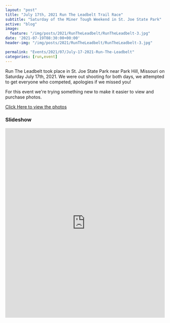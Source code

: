 ```yaml
---
layout: "post"
title: "July 17th, 2021 Run The Leadbelt Trail Race"
subtitle: "Saturday of the Miner Tough Weekend in St. Joe State Park"
active: "blog"
image:
  feature: "/img/posts/2021/RunTheLeadbelt/RunTheLeadbelt-3.jpg"
date: '2021-07-19T08:30:00+00:00'
header-img: "/img/posts/2021/RunTheLeadbelt/RunTheLeadbelt-3.jpg"

permalink: "Events/2021/07/July-17-2021-Run-The-Leadbelt"
categories: [run,event]
---
```

Run The Leadbelt took place in St. Joe State Park near Park Hill, Missouri on Saturday July 17th, 2021. We were out shooting for both days, we attempted to get everyone who competed, apologies if we missed you! 

For this event we're trying something new to make it easier to view and purchase photos.

[Click Here to view the photos](https://photos.rainbowmarks.com/2021/2021-Run-the-Leadbelt/)

### Slideshow ###
<iframe src="https://photos.rainbowmarks.com/frame/slideshow?key=h359Tt&speed=3&transition=fade&autoStart=1&captions=0&navigation=0&playButton=0&randomize=0&transitionSpeed=2" width="100%" height="600" frameborder="no" scrolling="no"></iframe>
